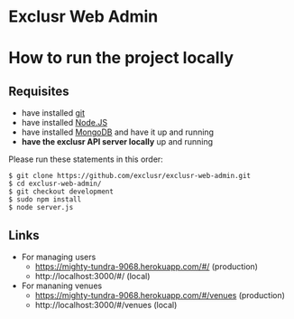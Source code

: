 # Exclusr Web Admin

# How to run the project locally

## Requisites
- have installed [git](http://coolestguidesontheplanet.com/install-update-latest-version-git-mac-osx-10-9-mavericks/)
- have installed [Node.JS](http://coolestguidesontheplanet.com/installing-node-js-on-osx-10-10-yosemite/)
- have installed [MongoDB](http://www.choskim.me/how-to-install-mongodb-on-apples-mac-os-x/) and have it up and running
- __have the exclusr API server locally__ up and running

Please run these statements in this order:

```
$ git clone https://github.com/exclusr/exclusr-web-admin.git
$ cd exclusr-web-admin/
$ git checkout development
$ sudo npm install
$ node server.js
```

## Links

- For managing users
    - https://mighty-tundra-9068.herokuapp.com/#/ (production)
    - http://localhost:3000/#/ (local)
- For mananing venues
    - https://mighty-tundra-9068.herokuapp.com/#/venues (production)
    - http://localhost:3000/#/venues (local)